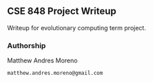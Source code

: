 ## CSE 848 Project Writeup

Writeup for evolutionary computing term project.

### Authorship

Matthew Andres Moreno

`matthew.andres.moreno@gmail.com`
